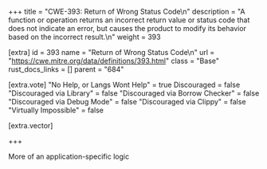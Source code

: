 +++
title = "CWE-393: Return of Wrong Status Code\n"
description = "A function or operation returns an incorrect return value or status code that does not indicate an error, but causes the product to modify its behavior based on the incorrect result.\n"
weight = 393

[extra]
id = 393
name = "Return of Wrong Status Code\n"
url = "https://cwe.mitre.org/data/definitions/393.html"
class = "Base"
rust_docs_links = []
parent = "684"

[extra.vote]
"No Help, or Langs Wont Help" = true
Discouraged = false
"Discouraged via Library" = false
"Discouraged via Borrow Checker" = false
"Discouraged via Debug Mode" = false
"Discouraged via Clippy" = false
"Virtually Impossible" = false

[extra.vector]

+++

More of an application-specific logic